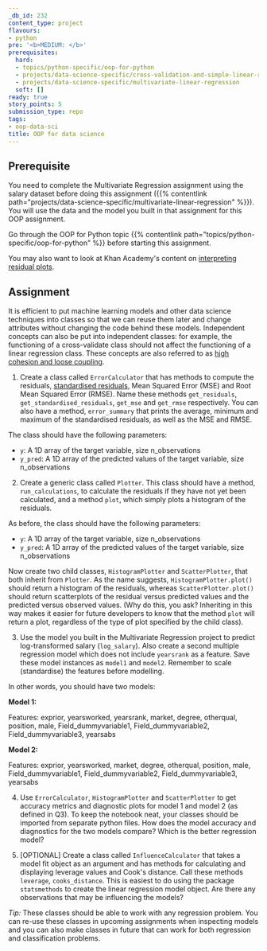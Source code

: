 ```yaml
---
_db_id: 232
content_type: project
flavours:
- python
pre: '<b>MEDIUM: </b>'
prerequisites:
  hard:
  - topics/python-specific/oop-for-python
  - projects/data-science-specific/cross-validation-and-simple-linear-regression
  - projects/data-science-specific/multivariate-linear-regression
  soft: []
ready: true
story_points: 5
submission_type: repo
tags:
- oop-data-sci
title: OOP for data science
---
```


## Prerequisite

You need to complete the Multivariate Regression assignment using the salary dataset before doing this assignment ({{% contentlink path="projects/data-science-specific/multivariate-linear-regression" %}}). You will use the data and the model you built in that assignment for this OOP assignment.

Go through the OOP for Python topic {{% contentlink path="topics/python-specific/oop-for-python" %}} before starting this assignment.

You may also want to look at Khan Academy's content on [interpreting residual plots](https://www.khanacademy.org/math/statistics-probability/describing-relationships-quantitative-data/assessing-the-fit-in-least-squares-regression/v/residual-plots).

## Assignment

It is efficient to put machine learning models and other data science techniques into classes so that we can reuse them later and change attributes without changing the code behind these models. Independent concepts can also be put into independent classes: for example, the functioning of a cross-validate class should not affect the functioning of a linear regression class. These concepts are also referred to as [high cohesion and loose coupling](https://medium.com/clarityhub/low-coupling-high-cohesion-3610e35ac4a6).

1. Create a class called `ErrorCalculator` that has methods to compute the residuals, [standardised residuals](https://www.isixsigma.com/dictionary/standardized-residual/), Mean Squared Error (MSE) and Root Mean Squared Error (RMSE). Name these methods `get_residuals`, `get_standardised_residuals`, `get_mse` and `get_rmse` respectively. You can also have a method, `error_summary` that prints the average, minimum and maximum of the standardised residuals, as well as the MSE and RMSE.

The class should have the following parameters:

- `y`: A 1D array of the target variable, size n_observations
- `y_pred`: A 1D array of the predicted values of the target variable, size n_observations

2. Create a generic class called `Plotter`. This class should have a method, `run_calculations`, to calculate the residuals if they have not yet been calculated, and a method `plot`, which simply plots a histogram of the residuals.

As before, the class should have the following parameters:

- `y`: A 1D array of the target variable, size n_observations
- `y_pred`: A 1D array of the predicted values of the target variable, size n_observations

Now create two child classes, `HistogramPlotter` and `ScatterPlotter`, that both inherit from `Plotter`. As the name suggests, `HistogramPlotter.plot()` should return a histogram of the residuals, whereas `ScatterPlotter.plot()` should return scatterplots of the residual versus predicted values and the predicted versus observed values. (Why do this, you ask? Inheriting in this way makes it easier for future developers to know that the method `plot` will return a plot, regardless of the type of plot specified by the child class).

3. Use the model you built in the Multivariate Regression project to predict log-transformed salary (`log_salary`). Also create a second multiple regression model which does not include `yearsrank` as a feature. Save these model instances as `model1` and `model2`. Remember to scale (standardise) the features before modelling.

In other words, you should have two models:

**Model 1:**

Features: exprior, yearsworked, yearsrank, market, degree, otherqual, position, male, Field_dummyvariable1, Field_dummyvariable2, Field_dummyvariable3, yearsabs

**Model 2:**

Features: exprior, yearsworked, market, degree, otherqual, position, male, Field_dummyvariable1, Field_dummyvariable2, Field_dummyvariable3, yearsabs

4. Use `ErrorCalculator`, `HistogramPlotter` and `ScatterPlotter` to get accuracy metrics and diagnostic plots for model 1 and model 2 (as defined in Q3). To keep the notebook neat, your classes should be imported from separate python files.
   How does the model accuracy and diagnostics for the two models compare? Which is the better regression model?

5. [OPTIONAL] Create a class called `InfluenceCalculator` that takes a model fit object as an argument and has methods for calculating and displaying leverage values and Cook's distance. Call these methods `leverage`, `cooks_distance`. This is easiest to do using the package `statsmethods` to create the linear regression model object. Are there any observations that may be influencing the models?

_Tip:_ These classes should be able to work with any regression problem. You can re-use these classes in upcoming assignments when inspecting models and you can also make classes in future that can work for both regression and classification problems.